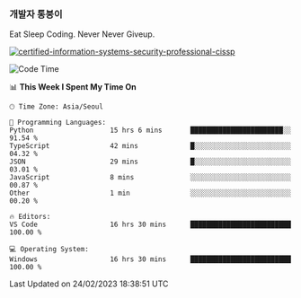 ### 개발자 통붕이
Eat Sleep Coding.
Never Never Giveup.

[![certified-information-systems-security-professional-cissp](https://user-images.githubusercontent.com/44606727/157613689-acd84ec6-5f8f-4e79-89d9-a8d51f033634.png)](https://www.credly.com/badges/f394a010-85a0-450b-9136-8043af01d71c/public_url)

<!--START_SECTION:waka-->
![Code Time](http://img.shields.io/badge/Code%20Time-1%2C459%20hrs%2019%20mins-blue)

📊 **This Week I Spent My Time On** 

```text
🕑︎ Time Zone: Asia/Seoul

💬 Programming Languages: 
Python                   15 hrs 6 mins       ███████████████████████░░   91.54 % 
TypeScript               42 mins             █░░░░░░░░░░░░░░░░░░░░░░░░   04.32 % 
JSON                     29 mins             █░░░░░░░░░░░░░░░░░░░░░░░░   03.01 % 
JavaScript               8 mins              ░░░░░░░░░░░░░░░░░░░░░░░░░   00.87 % 
Other                    1 min               ░░░░░░░░░░░░░░░░░░░░░░░░░   00.20 % 

🔥 Editors: 
VS Code                  16 hrs 30 mins      █████████████████████████   100.00 % 

💻 Operating System: 
Windows                  16 hrs 30 mins      █████████████████████████   100.00 % 
```


 Last Updated on 24/02/2023 18:38:51 UTC
<!--END_SECTION:waka-->
